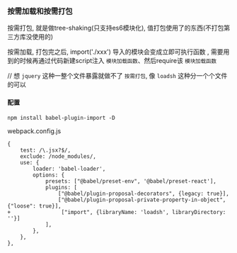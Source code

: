 ### 按需加载和按需打包

按需打包, 就是做tree-shaking(只支持es6模块化), 值打包使用了的东西(不打包第三方库没使用的)

按需加载, 打包完之后, import('./xxx') 导入的模块会变成立即可执行函数 
, 需要用到的时候再通过代码新建script注入 `模块加载函数`、然后require该 `模块加载函数`

// 想 `jquery` 这种一整个文件暴露就做不了 `按需打包`, 像 `loadsh` 这种分一个个文件的可以


#### 配置

```
npm install babel-plugin-import -D
```

webpack.config.js
```
{
    test: /\.jsx?$/,
    exclude: /node_modules/,
    use: {
        loader: 'babel-loader',
        options: {
            presets: ["@babel/preset-env", '@babel/preset-react'],
            plugins: [
                ["@babel/plugin-proposal-decorators", {legacy: true}],
                ["@babel/plugin-proposal-private-property-in-object", {"loose": true}],
+                ["import", {libraryName: 'loadsh', libraryDirectory: ''}]
            ],
        },
    },
},
```

